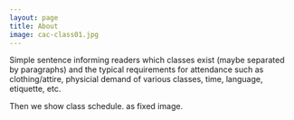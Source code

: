 ```yaml
---
layout: page
title: About
image: cac-class01.jpg
---
```

Simple sentence informing readers which classes exist (maybe separated by paragraphs) and the typical requirements for attendance such as clothing/attire, physicial demand of various classes, time, language, etiquette, etc. 

Then we show class schedule. as fixed image.

